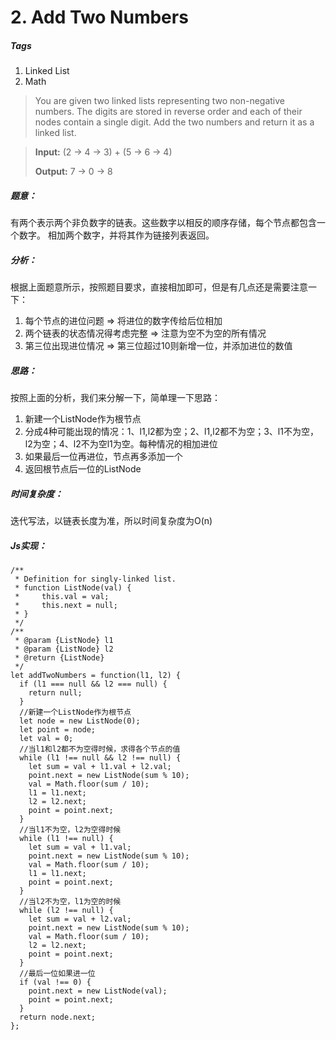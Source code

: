 # 2. Add Two Numbers
##### Tags
1. Linked List
2. Math

>You are given two linked lists representing two non-negative numbers. The digits are stored in reverse order and each of their nodes contain a single digit. Add the two numbers and return it as a linked list.

><strong>Input:</strong> (2 -> 4 -> 3) + (5 -> 6 -> 4)
>
><strong>Output:</strong> 7 -> 0 -> 8

##### 题意：
有两个表示两个非负数字的链表。这些数字以相反的顺序存储，每个节点都包含一个数字。
相加两个数字，并将其作为链接列表返回。
##### 分析：
根据上面题意所示，按照题目要求，直接相加即可，但是有几点还是需要注意一下：
1. 每个节点的进位问题 => 将进位的数字传给后位相加
2. 两个链表的状态情况得考虑完整 => 注意为空不为空的所有情况
3. 第三位出现进位情况 => 第三位超过10则新增一位，并添加进位的数值

##### 思路：
按照上面的分析，我们来分解一下，简单理一下思路：
1. 新建一个ListNode作为根节点
2. 分成4种可能出现的情况：1、l1,l2都为空；2、l1,l2都不为空；3、l1不为空，l2为空；4、l2不为空l1为空。每种情况的相加进位
3. 如果最后一位再进位，节点再多添加一个
4. 返回根节点后一位的ListNode

##### 时间复杂度：
迭代写法，以链表长度为准，所以时间复杂度为O(n)
##### Js实现：

```
/**
 * Definition for singly-linked list.
 * function ListNode(val) {
 *     this.val = val;
 *     this.next = null;
 * }
 */
/**
 * @param {ListNode} l1
 * @param {ListNode} l2
 * @return {ListNode}
 */
let addTwoNumbers = function(l1, l2) {
  if (l1 === null && l2 === null) {
    return null;
  }
  //新建一个ListNode作为根节点
  let node = new ListNode(0);
  let point = node;
  let val = 0;
  //当l1和l2都不为空得时候，求得各个节点的值
  while (l1 !== null && l2 !== null) {
    let sum = val + l1.val + l2.val;
    point.next = new ListNode(sum % 10);
    val = Math.floor(sum / 10);
    l1 = l1.next;
    l2 = l2.next;
    point = point.next;
  }
  //当l1不为空，l2为空得时候
  while (l1 !== null) {
    let sum = val + l1.val;
    point.next = new ListNode(sum % 10);
    val = Math.floor(sum / 10);
    l1 = l1.next;
    point = point.next;
  }
  //当l2不为空，l1为空的时候
  while (l2 !== null) {
    let sum = val + l2.val;
    point.next = new ListNode(sum % 10);
    val = Math.floor(sum / 10);
    l2 = l2.next;
    point = point.next;
  }
  //最后一位如果进一位
  if (val !== 0) {
    point.next = new ListNode(val);
    point = point.next;
  }
  return node.next;
};
```